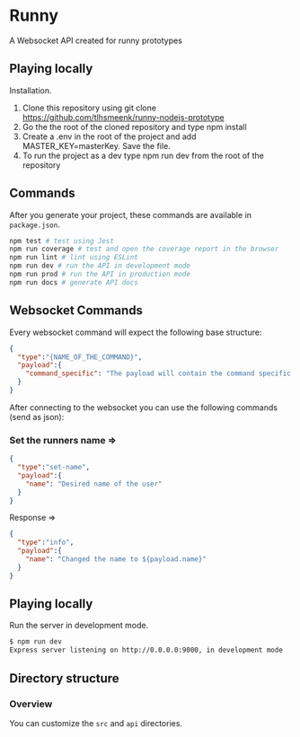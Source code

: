 # Runny

A Websocket API created for runny prototypes


## Playing locally

Installation.

1. Clone this repository using git clone https://github.com/tlhsmeenk/runny-nodejs-prototype
2. Go the the root of the cloned repository and type npm install
3. Create a .env in the root of the project and add MASTER_KEY=masterKey. Save the file.
4. To run the project as a dev type npm run dev from the root of the repository

## Commands

After you generate your project, these commands are available in `package.json`.

```bash
npm test # test using Jest
npm run coverage # test and open the coverage report in the browser
npm run lint # lint using ESLint
npm run dev # run the API in development mode
npm run prod # run the API in production mode
npm run docs # generate API docs
```

## Websocket Commands

Every websocket command will expect the following base structure:

```json
{
  "type":"{NAME_OF_THE_COMMAND}",
  "payload":{
    "command_specific": "The payload will contain the command specific fields"
  }
}
```

After connecting to the websocket you can use the following commands (send as json):

### Set the runners name =>

```json
{
  "type":"set-name",
  "payload":{
    "name": "Desired name of the user"
  }
}
```
Response =>
```json
{
  "type":"info",
  "payload":{
    "name": "Changed the name to ${payload.name}"
  }
}
```


## Playing locally

Run the server in development mode.

```bash
$ npm run dev
Express server listening on http://0.0.0.0:9000, in development mode
```

## Directory structure

### Overview

You can customize the `src` and `api` directories.
